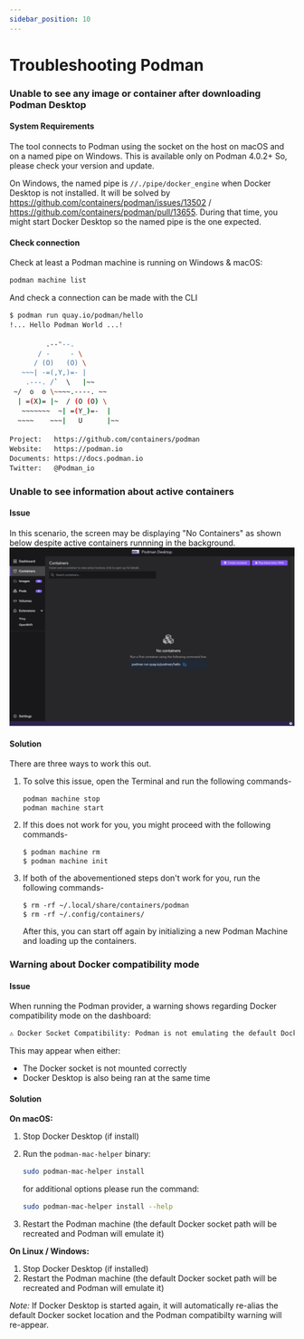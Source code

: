 ```yaml
---
sidebar_position: 10
---
```


# Troubleshooting Podman

### Unable to see any image or container after downloading Podman Desktop

#### System Requirements

The tool connects to Podman using the socket on the host on macOS and on a named pipe on Windows.
This is available only on Podman 4.0.2+
So, please check your version and update.

On Windows, the named pipe is `//./pipe/docker_engine` when Docker Desktop is not installed. It will be solved by <https://github.com/containers/podman/issues/13502> / <https://github.com/containers/podman/pull/13655>. During that time, you might start Docker Desktop so the named pipe is the one expected.

#### Check connection

Check at least a Podman machine is running on Windows & macOS:

```bash
podman machine list
```

And check a connection can be made with the CLI

```sh
$ podman run quay.io/podman/hello
!... Hello Podman World ...!

         .--"--.
       / -     - \
      / (O)   (O) \
   ~~~| -=(,Y,)=- |
    .---. /`  \   |~~
 ~/  o  o \~~~~.----. ~~
  | =(X)= |~  / (O (O) \
   ~~~~~~~  ~| =(Y_)=-  |
  ~~~~    ~~~|   U      |~~

Project:   https://github.com/containers/podman
Website:   https://podman.io
Documents: https://docs.podman.io
Twitter:   @Podman_io
```

### Unable to see information about active containers

#### Issue

In this scenario, the screen may be displaying "No Containers" as shown below despite active containers runnning in the background.
![img](../img/containers_error.png)

#### Solution

There are three ways to work this out.

1. To solve this issue, open the Terminal and run the following commands-

   ```shell-session
   podman machine stop
   podman machine start
   ```

2. If this does not work for you, you might proceed with the following commands-

   ```shell-session
   $ podman machine rm
   $ podman machine init
   ```

3. If both of the abovementioned steps don't work for you, run the following commands-

   ```shell-session
   $ rm -rf ~/.local/share/containers/podman
   $ rm -rf ~/.config/containers/
   ```

   After this, you can start off again by initializing a new Podman Machine and loading up the containers.

### Warning about Docker compatibility mode

#### Issue

When running the Podman provider, a warning shows regarding Docker compatibility mode on the dashboard:

```sh
⚠️ Docker Socket Compatibility: Podman is not emulating the default Docker socket path: '/var/run/docker.sock'. Docker-specific tools may not work. See troubleshooting page on podman-desktop.io for more information.
```

This may appear when either:

- The Docker socket is not mounted correctly
- Docker Desktop is also being ran at the same time

#### Solution

**On macOS:**

1. Stop Docker Desktop (if install)
2. Run the `podman-mac-helper` binary:

   ```sh
   sudo podman-mac-helper install
   ```

   for additional options please run the command:

   ```sh
   sudo podman-mac-helper install --help
   ```

3. Restart the Podman machine (the default Docker socket path will be recreated and Podman will emulate it)

**On Linux / Windows:**

1. Stop Docker Desktop (if installed)
2. Restart the Podman machine (the default Docker socket path will be recreated and Podman will emulate it)

_Note:_ If Docker Desktop is started again, it will automatically re-alias the default Docker socket location and the Podman compatibilty warning will re-appear.
